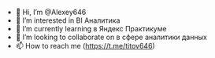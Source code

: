 - 👋 Hi, I’m @Alexey646
- 👀 I’m interested in BI Аналитика
- 🌱 I’m currently learning в Яндекс Практикуме
- 💞️ I’m looking to collaborate on в сфере аналитики данных
- 📫 How to reach me (https://t.me/titov646)

<!---
Alexey646/Alexey646 is a ✨ special ✨ repository because its `README.md` (this file) appears on your GitHub profile.
You can click the Preview link to take a look at your changes.
--->
